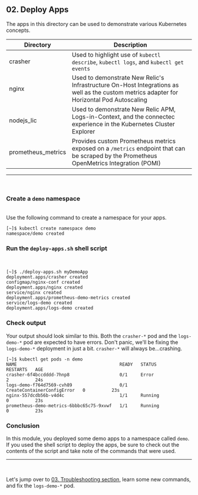 ## 02. Deploy Apps

The apps in this directory can be used to demonstrate various Kubernetes concepts.

|Directory|Description|
---|---
crasher|Used to highlight use of `kubectl describe`, `kubectl logs`, and `kubectl get events`|
nginx|Used to demonstrate New Relic's Infrastructure On-Host Integrations as well as the custom metrics adapter for Horizontal Pod Autoscaling|
nodejs_lic|Used to demonstrate New Relic APM, Logs-in-Context, and the connectec experience in the Kubernetes Cluster Explorer|
prometheus_metrics|Provides custom Prometheus metrics exposed on a `/metrics` endpoint that can be scraped by the Prometheus OpenMetrics Integration (POMI)|
---
<br>


### Create a `demo` namespace
<br>
Use the following command to create a namespace for your apps.


```
[~]$ kubectl create namespace demo
namespace/demo created
```

### Run the `deploy-apps.sh` shell script
<br>

```
[~]$ ./deploy-apps.sh myDemoApp
deployment.apps/crasher created
configmap/nginx-conf created
deployment.apps/nginx created
service/nginx created
deployment.apps/prometheus-demo-metrics created
service/logs-demo created
deployment.apps/logs-demo created
```

### Check output

Your output should look similar to this.  Both the `crasher-*` pod and the `logs-demo-*` pod are expected to have errors.  Don't panic, we'll be fixing the `logs-demo-*` deployment in just a bit.  `crasher-*` will always be...crashing.

```
[~]$ kubectl get pods -n demo
NAME                                       READY   STATUS                       RESTARTS   AGE
crasher-6f4bccdddd-7hnp8                   0/1     Error                        2          24s
logs-demo-f764d7569-cvh89                  0/1     CreateContainerConfigError   0          23s
nginx-557dcdb56b-v4d4c                     1/1     Running                      0          23s
prometheus-demo-metrics-6bbbc65c75-9xvwf   1/1     Running                      0          23s
```

### Conclusion

In this module, you deployed some demo apps to a namespace called `demo`.  If you used the shell script to deploy the apps, be sure to check out the contents of the script and take note of the commands that were used.
<br>

---

<br>

Let's jump over to [03. Troubleshooting section](), learn some new commands, and fix the `logs-demo-*` pod.